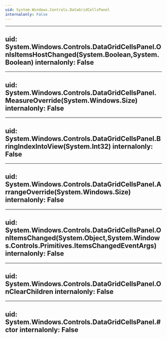 ```yaml
---
uid: System.Windows.Controls.DataGridCellsPanel
internalonly: False
---
```


---
uid: System.Windows.Controls.DataGridCellsPanel.OnIsItemsHostChanged(System.Boolean,System.Boolean)
internalonly: False
---

---
uid: System.Windows.Controls.DataGridCellsPanel.MeasureOverride(System.Windows.Size)
internalonly: False
---

---
uid: System.Windows.Controls.DataGridCellsPanel.BringIndexIntoView(System.Int32)
internalonly: False
---

---
uid: System.Windows.Controls.DataGridCellsPanel.ArrangeOverride(System.Windows.Size)
internalonly: False
---

---
uid: System.Windows.Controls.DataGridCellsPanel.OnItemsChanged(System.Object,System.Windows.Controls.Primitives.ItemsChangedEventArgs)
internalonly: False
---

---
uid: System.Windows.Controls.DataGridCellsPanel.OnClearChildren
internalonly: False
---

---
uid: System.Windows.Controls.DataGridCellsPanel.#ctor
internalonly: False
---
